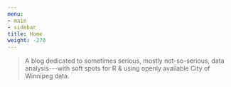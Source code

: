 ```yaml
---
menu:
- main
- sidebar
title: Home
weight: -270
---
```

> A blog dedicated to sometimes serious, mostly not-so-serious, 
> data analysis---with soft spots for R & using openly available 
> City of Winnipeg data.
